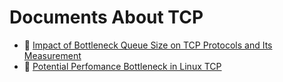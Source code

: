 # Documents About TCP

* :scroll: [Impact of Bottleneck Queue Size on TCP Protocols and Its Measurement](article%20-%20(2006)%20Impact%20of%20Bottleneck%20Queue%20Size%20on%20TCP%20Protocols%20and%20Its%20-%2010.1.1.103.4461.pdf)
* :scroll: [Potential Perfomance Bottleneck in Linux TCP](article%20-%20(2007)%20Potential%20Performance%20Bottleneck%20in%20Linux%20TCP.pdf)